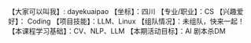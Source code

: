 【大家可以叫我】: dayekuaipao
【坐标】：四川
【专业/职业】：CS
【兴趣爱好】： Coding
【项目技能】：LLM、Linux
【组队情况】：未组队，快来一起！
【本课程学习基础】：CV、NLP、LLM
【本期活动目标】：AI 剧本杀DM
